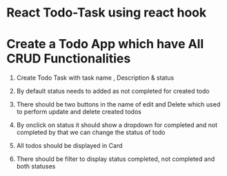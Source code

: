 # React Todo-Task using react hook

# Create a Todo App which have All CRUD Functionalities

1. Create Todo Task with task name , Description & status 

2. By default status needs to added as not completed for created todo

3. There should be two buttons in the name of edit and Delete which used to perform update and delete created todos

4. By onclick on status it should show a dropdown for completed and not completed by that we can change the status of todo

5. All todos should be displayed in Card

6. There should be filter to display status completed, not completed and both statuses


